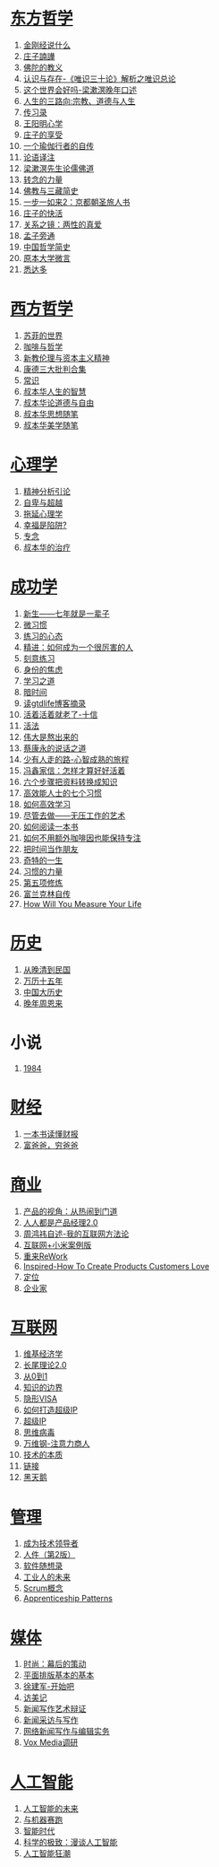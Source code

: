# [东方哲学][1]
1. [金刚经说什么](eastern_philosophy/jin_gang_jing_shuo_shen_me.md)
1. [庄子諵譁](eastern_philosophy/zhuang_zi_nan_hua.md)
1. [佛陀的教义](eastern_philosophy/fo_tuo_jiao_yi.md)
1. [认识与存在-《唯识三十论》解析之唯识总论](eastern_philosophy/wei_shi_san_shi_lun.md)
1. [这个世界会好吗-梁漱溟晚年口述](eastern_philosophy/liang_shu_min_wan_nian_kou_shu.md)
1. [人生的三路向:宗教、道德与人生](eastern_philosophy/ren_sheng_de_san_lu_xiang.md)
1. [传习录](eastern_philosophy/chuan_xi_lu.md)
1. [王阳明心学](eastern_philosophy/wang-yang-ming-xin-xue.md)
1. [庄子的享受](eastern_philosophy/zhuang_zi_de_xiang_shou.md)
1. [一个瑜伽行者的自传](eastern_philosophy/yi_ge_yu_jia_xing_zhe_de_zi_zhuan.md)
1. [论语译注](eastern_philosophy/lun_yu_yi_zhu.md)
1. [梁漱溟先生论儒佛道](eastern_philosophy/liang_shu_min_xian_sheng_lun_ru_fo_dao.md)
1. [转念的力量](eastern_philosophy/zhuan_nian_de_li_liang.md)
1. [佛教与三藏简史](eastern_philosophy/fo_jiao_yu_san_zang_jian_shi.md)
1. [一步一如来2：京都朝圣旅人书](eastern_philosophy/yi_bu_yi_ru_lai2.md)
1. [庄子的快活](eastern_philosophy/zhuang_zi_de_kuai_huo.md)
1. [关系之镜：两性的真爱](eastern_philosophy/liang_xing_de_zhen_ai.md)
1. [孟子旁通](eastern_philosophy/meng_zi_pang_tong.md)
1. [中国哲学简史](eastern_philosophy/zhong_guo_zhe_xue_jian_shi.md)
1. [原本大学微言](eastern_philosophy/yuan_ben_da_xue_wei_yan.md)
1. [悉达多](eastern_philosophy/xi_da_duo.md)

# [西方哲学][10]
1. [苏菲的世界](western_philosophy/SophieWorld.md)
1. [咖啡与哲学](western_philosophy/CoffeeAndPhilosophy.md)
1. [新教伦理与资本主义精神](western_philosophy/kapitalismus.md)
1. [康德三大批判合集](western_philosophy/kant.md)
1. [常识](western_philosophy/CommonSense.md)
1. [叔本华人生的智慧](western_philosophy/Schopenhauer1.md)
1. [叔本华论道德与自由](western_philosophy/Schopenhauer2.md)
1. [叔本华思想随笔](western_philosophy/Schopenhauer3.md)
1. [叔本华美学随笔](western_philosophy/Schopenhauer4.md)





# [心理学][9]
1. [精神分析引论](psychology/freud-jinshenfenxiyinlun.md)
1. [自卑与超越](psychology/what-life-should-mean-to-u.md)
1. [拖延心理学](psychology/procrastination.md)
1. [幸福是陷阱?](psychology/the-happiness-trap.md)
1. [专念](psychology/mindfulness.md)
1. [叔本华的治疗](psychology/TheSchopenhauerCure.md)


# [成功学][2]
1. [新生——七年就是一辈子](success/xin_sheng.md)
1. [微习惯](success/mini-habits.md)
1. [练习的心态](success/the-practicing-mind.md)
1. [精进：如何成为一个很厉害的人](success/jingjin.md)
1. [刻意练习](success/peak.md)
1. [身份的焦虑](success/status-anxiety.md)
1. [学习之道](success/a-mind-for-numbers.md)
1. [暗时间](success/dark-time.md)
1. [读gtdlife博客摘录](success/gtdlife.md)
1. [活着活着就老了-十信](success/fengtang-shixin.md)
1. [活法](success/huofa.md)
1. [伟大是熬出来的](success/fenglun.md)
1. [蔡康永的说话之道](success/caikangyong.md)
1. [少有人走的路-心智成熟的旅程](success/the-road-less-traveled.md)
1. [冯鑫家信：怎样才算好好活着](success/fengxin-letter.md)
1. [六个步骤把资料转换成知识](success/6-step-knowledge.md)
1. [高效能人士的七个习惯](success/the-seven-habits-of-highly-effective-people.md)
1. [如何高效学习](success/learn-more-study-less.md)
1. [尽管去做——无压工作的艺术](success/gtd.md)
1. [如何阅读一本书](success/how-to-read-a-book.md)
1. [如何不用额外咖啡因也能保持专注](success/focus.md)
1. [把时间当作朋友](success/lixiaolai-time.md)
1. [奇特的一生](success/qi-te-de-yi-sheng.md)
1. [习惯的力量](success/the-power-of-habit.md)
1. [第五项修炼](success/the-fifth-discipline.md)
1. [富兰克林自传](success/franklin.md)
1. [How Will You Measure Your Life](success/HowWillYouMeasureYourLife.md)

# [历史][7]
1. [从晚清到民国](history/cong-wan-qing-dao-ming-guo.md)
1. [万历十五年](history/1587.md)
1. [中国大历史](history/big-history.md)
1. [晚年周恩来](history/wan_nian_zhou_en_lai.md)

# 小说
1. [1984](novel/NineteenEightyFour.md)

# [财经][11]
1. [一本书读懂财报](finance_economics/FinancialStatements.md)
1. [富爸爸，穷爸爸](finance_economics/RichDadPoorDad.md)


# [商业][3]
1. [产品的视角：从热闹到门道](business/perspective_product.md)
1. [人人都是产品经理2.0](business/product_manager_sujie.md)
1. [周鸿祎自述-我的互联网方法论](business/zhou_hong_yi.md)
1. [互联网+小米案例版](business/internet_plus_xiaomi.md)
1. [重来ReWork](business/rework.md)
1. [Inspired-How To Create Products Customers Love](business/inspired.md)
1. [定位](business/positioning.md)
1. [企业家](business/entrepreneur.md)

# [互联网][4]
1. [维基经济学](internet/wikinomics.md)
1. [长尾理论2.0](internet/long_tail.md)
1. [从0到1](internet/zero_to_one.md)
1. [知识的边界](internet/too_big_to_know.md)
1. [隐形VISA](internet/visa.md)
1. [如何打造超级IP](internet/create_ip.md)
1. [超级IP](internet/super_ip.md)
1. [思维病毒](internet/virus-of-the-mind.md)
1. [万维钢-注意力商人](internet/the-attention-merchants.md)
1. [技术的本质](internet/TheNatureOfTechnology.md)
1. [链接](internet/linked.md)
1. [黑天鹅](internet/TheBlackSwan.md)


# [管理][5]
1. [成为技术领导者](management/tech_leader.md)
1. [人件（第2版）](management/peopleware.md)
1. [软件随想录](management/more_joel_on_software.md)
1. [工业人的未来](management/the_future_of_industrial_man.md)
1. [Scrum概念](management/scrum.md)
1. [Apprenticeship Patterns](management/ApprenticeshipPatterns.md)

# [媒体][6]
1. [时尚：幕后的策动](media/fashion_editor.md)
1. [平面排版基本的基本](media/graphic_design.md)
1. [徐建军-开始吧](media/kaistart.md)
1. [访美记](media/fang-mei.md)
1. [新闻写作艺术辩证](media/the-dialectical-art-of-news-writing.md)
1. [新闻采访与写作](media/news-interview-and-writing.md)
1. [网络新闻写作与编辑实务](media/news-writing.md)
1. [Vox Media调研](media/vox-media.md)

# [人工智能][8]
1. [人工智能的未来](ai/OnIntelligence.md)
1. [与机器赛跑](ai/RaceAgainstTheMachine.md)
1. [智能时代](ai/intelligence-times.md)
1. [科学的极致：漫谈人工智能](ai/talk-ai.md)
1. [人工智能狂潮](ai/ai-japan.md)

[1]: eastern_philosophy/
[2]: success/
[3]: business/
[4]: internet/
[5]: management/
[6]: media/
[7]: history/
[8]: ai/
[9]: psychology/
[10]: western_philosophy/
[11]: finance_economics/
